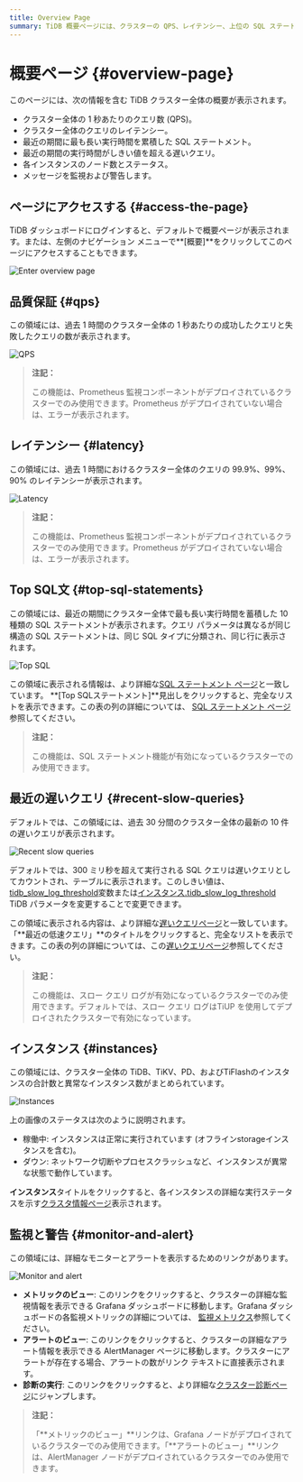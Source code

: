 ```yaml
---
title: Overview Page
summary: TiDB 概要ページには、クラスターの QPS、レイテンシー、上位の SQL ステートメント、最近の低速クエリ、インスタンスのステータス、および監視/アラート リンクが表示されます。このページには、TiDB ダッシュボードまたは左側のナビゲーション メニューからアクセスします。QPS とレイテンシーには、Prometheus 監視が必要です。Top SQLと低速クエリには、SQL ステートメントと低速クエリ ログが有効になっている必要があります。インスタンスのステータスには、合計インスタンスと異常なインスタンスが表示されます。監視リンクとアラート リンクは、Grafana ダッシュボード、AlertManager、およびクラスター診断につながります。
---
```


# 概要ページ {#overview-page}

このページには、次の情報を含む TiDB クラスター全体の概要が表示されます。

-   クラスター全体の 1 秒あたりのクエリ数 (QPS)。
-   クラスター全体のクエリのレイテンシー。
-   最近の期間に最も長い実行時間を累積した SQL ステートメント。
-   最近の期間の実行時間がしきい値を超える遅いクエリ。
-   各インスタンスのノード数とステータス。
-   メッセージを監視および警告します。

## ページにアクセスする {#access-the-page}

TiDB ダッシュボードにログインすると、デフォルトで概要ページが表示されます。または、左側のナビゲーション メニューで**[概要]**をクリックしてこのページにアクセスすることもできます。

![Enter overview page](https://docs-download.pingcap.com/media/images/docs/dashboard/dashboard-overview-access-v650.png)

## 品質保証 {#qps}

この領域には、過去 1 時間のクラスター全体の 1 秒あたりの成功したクエリと失敗したクエリの数が表示されます。

![QPS](https://docs-download.pingcap.com/media/images/docs/dashboard/dashboard-overview-qps.png)

> **注記：**
>
> この機能は、Prometheus 監視コンポーネントがデプロイされているクラスターでのみ使用できます。Prometheus がデプロイされていない場合は、エラーが表示されます。

## レイテンシー {#latency}

この領域には、過去 1 時間におけるクラスター全体のクエリの 99.9%、99%、90% のレイテンシーが表示されます。

![Latency](https://docs-download.pingcap.com/media/images/docs/dashboard/dashboard-overview-latency.png)

> **注記：**
>
> この機能は、Prometheus 監視コンポーネントがデプロイされているクラスターでのみ使用できます。Prometheus がデプロイされていない場合は、エラーが表示されます。

## Top SQL文 {#top-sql-statements}

この領域には、最近の期間にクラスター全体で最も長い実行時間を蓄積した 10 種類の SQL ステートメントが表示されます。クエリ パラメータは異なるが同じ構造の SQL ステートメントは、同じ SQL タイプに分類され、同じ行に表示されます。

![Top SQL](https://docs-download.pingcap.com/media/images/docs/dashboard/dashboard-overview-top-statements.png)

この領域に表示される情報は、より詳細な[SQL ステートメント ページ](/dashboard/dashboard-statement-list.md)と一致しています。 **[Top SQLステートメント]**見出しをクリックすると、完全なリストを表示できます。この表の列の詳細については、 [SQL ステートメント ページ](/dashboard/dashboard-statement-list.md)参照してください。

> **注記：**
>
> この機能は、SQL ステートメント機能が有効になっているクラスターでのみ使用できます。

## 最近の遅いクエリ {#recent-slow-queries}

デフォルトでは、この領域には、過去 30 分間のクラスター全体の最新の 10 件の遅いクエリが表示されます。

![Recent slow queries](https://docs-download.pingcap.com/media/images/docs/dashboard/dashboard-overview-slow-query.png)

デフォルトでは、300 ミリ秒を超えて実行される SQL クエリは遅いクエリとしてカウントされ、テーブルに表示されます。このしきい値は、 [tidb_slow_log_threshold](/system-variables.md#tidb_slow_log_threshold)変数または[インスタンス.tidb_slow_log_threshold](/tidb-configuration-file.md#tidb_slow_log_threshold) TiDB パラメータを変更することで変更できます。

この領域に表示される内容は、より詳細な[遅いクエリページ](/dashboard/dashboard-slow-query.md)と一致しています。「**最近の低速クエリ」**のタイトルをクリックすると、完全なリストを表示できます。この表の列の詳細については、この[遅いクエリページ](/dashboard/dashboard-slow-query.md)参照してください。

> **注記：**
>
> この機能は、スロー クエリ ログが有効になっているクラスターでのみ使用できます。デフォルトでは、スロー クエリ ログはTiUP を使用してデプロイされたクラスターで有効になっています。

## インスタンス {#instances}

この領域には、クラスター全体の TiDB、TiKV、PD、およびTiFlashのインスタンスの合計数と異常なインスタンス数がまとめられています。

![Instances](https://docs-download.pingcap.com/media/images/docs/dashboard/dashboard-overview-instances.png)

上の画像のステータスは次のように説明されます。

-   稼働中: インスタンスは正常に実行されています (オフラインstorageインスタンスを含む)。
-   ダウン: ネットワーク切断やプロセスクラッシュなど、インスタンスが異常な状態で動作しています。

**インスタンス**タイトルをクリックすると、各インスタンスの詳細な実行ステータスを示す[クラスタ情報ページ](/dashboard/dashboard-cluster-info.md)表示されます。

## 監視と警告 {#monitor-and-alert}

この領域には、詳細なモニターとアラートを表示するためのリンクがあります。

![Monitor and alert](https://docs-download.pingcap.com/media/images/docs/dashboard/dashboard-overview-monitor.png)

-   **メトリックのビュー**: このリンクをクリックすると、クラスターの詳細な監視情報を表示できる Grafana ダッシュボードに移動します。Grafana ダッシュボードの各監視メトリックの詳細については、 [監視メトリクス](/grafana-overview-dashboard.md)参照してください。
-   **アラートのビュー**: このリンクをクリックすると、クラスターの詳細なアラート情報を表示できる AlertManager ページに移動します。クラスターにアラートが存在する場合、アラートの数がリンク テキストに直接表示されます。
-   **診断の実行**: このリンクをクリックすると、より詳細な[クラスター診断ページ](/dashboard/dashboard-diagnostics-access.md)にジャンプします。

> **注記：**
>
> 「**メトリックのビュー」**リンクは、Grafana ノードがデプロイされているクラスターでのみ使用できます。「**アラートのビュー」**リンクは、AlertManager ノードがデプロイされているクラスターでのみ使用できます。
